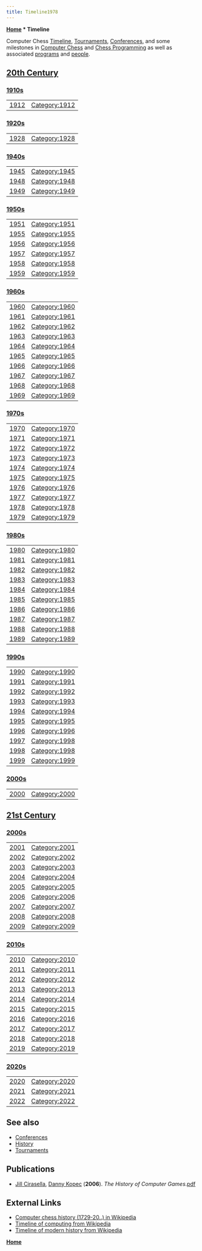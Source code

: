 ```yaml
---
title: Timeline1978
---
```

**[Home](Home "Home") \* Timeline**


Computer Chess [Timeline](https://en.wikipedia.org/wiki/Timeline), [Tournaments](Tournaments_and_Matches "Tournaments and Matches"), [Conferences](Conferences "Conferences"), and some milestones in [Computer Chess](Chess "Chess") and [Chess Programming](Programming "Programming") as well as associated [programs](Engines "Engines") and [people](People "People"). 



## [20th Century](https://en.wikipedia.org/wiki/20th_Century)






### [1910s](https://en.wikipedia.org/wiki/1910s)




|  |  |
| --- | --- |
|  [1912](https://en.wikipedia.org/wiki/1912) | [Category:1912](index.php?title=Category:1912&action=edit&redlink=1 "Category:1912 (page does not exist)") |






### [1920s](https://en.wikipedia.org/wiki/1920s)




|  |  |
| --- | --- |
|  [1928](https://en.wikipedia.org/wiki/1928) | [Category:1928](index.php?title=Category:1928&action=edit&redlink=1 "Category:1928 (page does not exist)") |






### [1940s](https://en.wikipedia.org/wiki/1940s)




|  |  |
| --- | --- |
|  [1945](https://en.wikipedia.org/wiki/1945) | [Category:1945](index.php?title=Category:1945&action=edit&redlink=1 "Category:1945 (page does not exist)") |
|  [1948](https://en.wikipedia.org/wiki/1948) | [Category:1948](index.php?title=Category:1948&action=edit&redlink=1 "Category:1948 (page does not exist)") |
|  [1949](https://en.wikipedia.org/wiki/1949) | [Category:1949](index.php?title=Category:1949&action=edit&redlink=1 "Category:1949 (page does not exist)") |






### [1950s](https://en.wikipedia.org/wiki/1950s)




|  |  |
| --- | --- |
|  [1951](https://en.wikipedia.org/wiki/1951) | [Category:1951](index.php?title=Category:1951&action=edit&redlink=1 "Category:1951 (page does not exist)") |
|  [1955](https://en.wikipedia.org/wiki/1955) | [Category:1955](Category:1955 "Category:1955") |
|  [1956](https://en.wikipedia.org/wiki/1956) | [Category:1956](Category:1956 "Category:1956") |
|  [1957](https://en.wikipedia.org/wiki/1957) | [Category:1957](Category:1957 "Category:1957") |
|  [1958](https://en.wikipedia.org/wiki/1958) | [Category:1958](Category:1958 "Category:1958") |
|  [1959](https://en.wikipedia.org/wiki/1959) | [Category:1959](Category:1959 "Category:1959") |






### [1960s](https://en.wikipedia.org/wiki/1960s)




|  |  |
| --- | --- |
|  [1960](https://en.wikipedia.org/wiki/1960) | [Category:1960](Category:1960 "Category:1960") |
|  [1961](https://en.wikipedia.org/wiki/1961) | [Category:1961](Category:1961 "Category:1961") |
|  [1962](https://en.wikipedia.org/wiki/1962) | [Category:1962](Category:1962 "Category:1962") |
|  [1963](https://en.wikipedia.org/wiki/1963) | [Category:1963](Category:1963 "Category:1963") |
|  [1964](https://en.wikipedia.org/wiki/1964) | [Category:1964](Category:1964 "Category:1964") |
|  [1965](https://en.wikipedia.org/wiki/1965) | [Category:1965](Category:1965 "Category:1965") |
|  [1966](https://en.wikipedia.org/wiki/1966) | [Category:1966](Category:1966 "Category:1966") |
|  [1967](https://en.wikipedia.org/wiki/1967) | [Category:1967](Category:1967 "Category:1967") |
|  [1968](https://en.wikipedia.org/wiki/1968) | [Category:1968](Category:1968 "Category:1968") |
|  [1969](https://en.wikipedia.org/wiki/1969) | [Category:1969](Category:1969 "Category:1969") |






### [1970s](https://en.wikipedia.org/wiki/1970s)




|  |  |
| --- | --- |
|  [1970](https://en.wikipedia.org/wiki/1970) | [Category:1970](Category:1970 "Category:1970") |
|  [1971](https://en.wikipedia.org/wiki/1971) | [Category:1971](Category:1971 "Category:1971") |
|  [1972](https://en.wikipedia.org/wiki/1972) | [Category:1972](Category:1972 "Category:1972") |
|  [1973](https://en.wikipedia.org/wiki/1973) | [Category:1973](Category:1973 "Category:1973") |
|  [1974](https://en.wikipedia.org/wiki/1974) | [Category:1974](Category:1974 "Category:1974") |
|  [1975](https://en.wikipedia.org/wiki/1975) | [Category:1975](Category:1975 "Category:1975") |
|  [1976](https://en.wikipedia.org/wiki/1976) | [Category:1976](Category:1976 "Category:1976") |
|  [1977](https://en.wikipedia.org/wiki/1977) | [Category:1977](Category:1977 "Category:1977") |
|  [1978](https://en.wikipedia.org/wiki/1978) | [Category:1978](Category:1978 "Category:1978") |
|  [1979](https://en.wikipedia.org/wiki/1979) | [Category:1979](Category:1979 "Category:1979") |






### [1980s](https://en.wikipedia.org/wiki/1980s)




|  |  |
| --- | --- |
|  [1980](https://en.wikipedia.org/wiki/1980) | [Category:1980](Category:1980 "Category:1980") |
|  [1981](https://en.wikipedia.org/wiki/1981) | [Category:1981](Category:1981 "Category:1981") |
|  [1982](https://en.wikipedia.org/wiki/1982) | [Category:1982](Category:1982 "Category:1982") |
|  [1983](https://en.wikipedia.org/wiki/1983) | [Category:1983](Category:1983 "Category:1983") |
|  [1984](https://en.wikipedia.org/wiki/1984) | [Category:1984](Category:1984 "Category:1984") |
|  [1985](https://en.wikipedia.org/wiki/1985) | [Category:1985](Category:1985 "Category:1985") |
|  [1986](https://en.wikipedia.org/wiki/1986) | [Category:1986](Category:1986 "Category:1986") |
|  [1987](https://en.wikipedia.org/wiki/1987) | [Category:1987](Category:1987 "Category:1987") |
|  [1988](https://en.wikipedia.org/wiki/1988) | [Category:1988](Category:1988 "Category:1988") |
|  [1989](https://en.wikipedia.org/wiki/1989) | [Category:1989](Category:1989 "Category:1989") |






### [1990s](https://en.wikipedia.org/wiki/1990s)




|  |  |
| --- | --- |
|  [1990](https://en.wikipedia.org/wiki/1990) | [Category:1990](Category:1990 "Category:1990") |
|  [1991](https://en.wikipedia.org/wiki/1991) | [Category:1991](Category:1991 "Category:1991") |
|  [1992](https://en.wikipedia.org/wiki/1992) | [Category:1992](Category:1992 "Category:1992") |
|  [1993](https://en.wikipedia.org/wiki/1993) | [Category:1993](Category:1993 "Category:1993") |
|  [1994](https://en.wikipedia.org/wiki/1994) | [Category:1994](Category:1994 "Category:1994") |
|  [1995](https://en.wikipedia.org/wiki/1995) | [Category:1995](Category:1995 "Category:1995") |
|  [1996](https://en.wikipedia.org/wiki/1996) | [Category:1996](Category:1996 "Category:1996") |
|  [1997](https://en.wikipedia.org/wiki/1997) | [Category:1998](Category:1998 "Category:1998") |
|  [1998](https://en.wikipedia.org/wiki/1998) | [Category:1998](Category:1998 "Category:1998") |
|  [1999](https://en.wikipedia.org/wiki/1999) | [Category:1999](Category:1999 "Category:1999") |






### [2000s](https://en.wikipedia.org/wiki/2000s_%28decade%29)




|  |  |
| --- | --- |
|  [2000](https://en.wikipedia.org/wiki/2000) | [Category:2000](Category:2000 "Category:2000") |


## [21st Century](https://en.wikipedia.org/wiki/21st_century)


### [2000s](https://en.wikipedia.org/wiki/2000s_%28decade%29)




|  |  |
| --- | --- |
|  [2001](https://en.wikipedia.org/wiki/2001) | [Category:2001](Category:2001 "Category:2001") |
|  [2002](https://en.wikipedia.org/wiki/2002) | [Category:2002](Category:2002 "Category:2002") |
|  [2003](https://en.wikipedia.org/wiki/2003) | [Category:2003](Category:2003 "Category:2003") |
|  [2004](https://en.wikipedia.org/wiki/2004) | [Category:2004](Category:2004 "Category:2004") |
|  [2005](https://en.wikipedia.org/wiki/2005) | [Category:2005](Category:2005 "Category:2005") |
|  [2006](https://en.wikipedia.org/wiki/2006) | [Category:2006](Category:2006 "Category:2006") |
|  [2007](https://en.wikipedia.org/wiki/2007) | [Category:2007](Category:2007 "Category:2007") |
|  [2008](https://en.wikipedia.org/wiki/2008) | [Category:2008](Category:2008 "Category:2008") |
|  [2009](https://en.wikipedia.org/wiki/2009) | [Category:2009](Category:2009 "Category:2009") |






### [2010s](https://en.wikipedia.org/wiki/2010s)




|  |  |
| --- | --- |
|  [2010](https://en.wikipedia.org/wiki/2010) | [Category:2010](Category:2010 "Category:2010") |
|  [2011](https://en.wikipedia.org/wiki/2011) | [Category:2011](Category:2011 "Category:2011") |
|  [2012](https://en.wikipedia.org/wiki/2012) | [Category:2012](Category:2012 "Category:2012") |
|  [2013](https://en.wikipedia.org/wiki/2013) | [Category:2013](Category:2013 "Category:2013") |
|  [2014](https://en.wikipedia.org/wiki/2014) | [Category:2014](Category:2014 "Category:2014") |
|  [2015](https://en.wikipedia.org/wiki/2015) | [Category:2015](Category:2015 "Category:2015") |
|  [2016](https://en.wikipedia.org/wiki/2016) | [Category:2016](Category:2016 "Category:2016") |
|  [2017](https://en.wikipedia.org/wiki/2017) | [Category:2017](Category:2017 "Category:2017") |
|  [2018](https://en.wikipedia.org/wiki/2018) | [Category:2018](Category:2018 "Category:2018") |
|  [2019](https://en.wikipedia.org/wiki/2019) | [Category:2019](Category:2019 "Category:2019") |






### [2020s](https://en.wikipedia.org/wiki/2020s)




|  |  |
| --- | --- |
|  [2020](https://en.wikipedia.org/wiki/2020) | [Category:2020](Category:2020 "Category:2020") |
|  [2021](https://en.wikipedia.org/wiki/2021) | [Category:2021](Category:2021 "Category:2021") |
|  [2022](https://en.wikipedia.org/wiki/2022) | [Category:2022](Category:2022 "Category:2022") |


## See also


* [Conferences](Conferences "Conferences")
* [History](History "History")
* [Tournaments](Tournaments_and_Matches "Tournaments and Matches")


## Publications


* [Jill Cirasella](Jill_Cirasella "Jill Cirasella"), [Danny Kopec](Danny_Kopec "Danny Kopec") (**2006**). *The History of Computer Games*.[pdf](https://jillcirasella.commons.gc.cuny.edu/files/2014/05/computer_games_handout.pdf)






## External Links


* [Computer chess history (1729-20..) in Wikipedia](https://en.wikipedia.org/wiki/Computer_chess#History)
* [Timeline of computing from Wikipedia](https://en.wikipedia.org/wiki/Timeline_of_computing)
* [Timeline of modern history from Wikipedia](https://en.wikipedia.org/wiki/Timeline_of_modern_history)


**[Home](Home "Home")**







 
